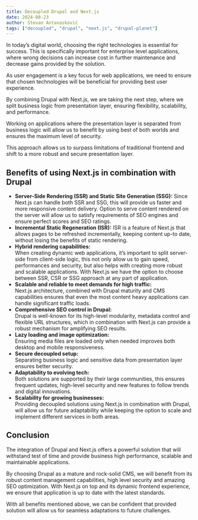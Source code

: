 ```yaml
---
title: Decoupled Drupal and Next.js
date: 2024-08-23
author: Stevan Antanasković
tags: ["decoupled", "drupal", "next.js", "drupal-planet"]
---
```

In today’s digital world, choosing the right technologies is essential for success. This is specifically important for enterprise level applications, where wrong decisions can increase cost in further maintenance and decrease gains provided by the solution.

As user engagement is a key focus for web applications, we need to ensure that chosen technologies will be beneficial for providing best user experience.

By combining Drupal with Next.js, we are taking the next step, where we split business logic from presentation layer, ensuring flexibility, scalability, and performance.

Working on applications where the presentation layer is separated from business logic will allow us to benefit by using best of both worlds and ensures the maximum level of security.

This approach allows us to surpass limitations of traditional frontend and shift to a more robust and secure presentation layer.

## **Benefits of using Next.js in combination with Drupal**
- **Server-Side Rendering (SSR) and Static Site Generation (SSG):**
  Since Next.js can handle both SSR and SSG, this will provide us faster and more responsive content delivery. Option to serve content rendered on the server will allow us to satisfy requirements of SEO engines and ensure perfect scores and SEO ratings.
- **Incremental Static Regeneration (ISR):**
  ISR is a feature of Next.js that allows pages to be refreshed incrementally, keeping content up-to date, without losing the benefits of static rendering.
- **Hybrid rendering capabilities:**  
  When creating dynamic web applications, it’s important to split server-side from client-side logic, this not only allow us to gain speed, performances and security, but also helps with creating more robust and scalable applications. With Next.js we have the option to choose between SSR, CSR or SSG approach at any part of application.
- **Scalable and reliable to meet demands for high traffic:**  
  Next.js architecture, combined with Drupal maturity and CMS capabilities ensures that even the most content heavy applications can handle significant traffic loads.
- **Comprehensive SEO control in Drupal:**  
  Drupal is well-known for its high-level modularity, metadata control and flexible URL structures, which in combination with Next.js can provide a robust mechanism for amplifying SEO results.
- **Lazy loading and image optimization:**  
  Ensuring media files are loaded only when needed improves both desktop and mobile responsiveness.
- **Secure decoupled setup:**  
  Separating business logic and sensitive data from presentation layer ensures better security.
- **Adaptability to evolving tech:**  
  Both solutions are supported by their large communities, this ensures frequent updates, high-level security and new features to follow trends and digital innovations.
- **Scalability for growing businesses:**  
  Providing decoupled solutions using Next.js in combination with Drupal, will allow us for future adaptability while keeping the option to scale and implement different services in both areas.

## Conclusion

The integration of Drupal and Next.js offers a powerful solution that will withstand test of time and provide business high performance, scalable and maintainable applications.

By choosing Drupal as a mature and rock-solid CMS, we will benefit from its robust content management capabilities, high level security and amazing SEO optimization. With Next.js on top and its dynamic frontend experience, we ensure that application is up to date with the latest standards.

With all benefits mentioned above, we can be confident that provided solution will allow us for seamless adaptations to future challenges.
